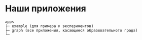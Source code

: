 # Наши приложения

```
apps
├─ example (для примера и экспериментов)
├─ graph (все приложения, касающиеся образовательного графа)
└─ 
```